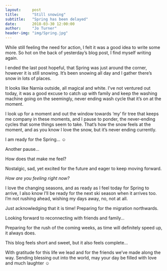 ```yaml
---
layout:     post
title:      "Still snowing"
subtitle:   "Spring has been delayed"
date:       2018-03-30 12:00:00
author:     "Jo Turner"
header-img: "img/Spring.jpg"
---
```

While still feeling the need for action, I felt it was a good idea to write some more. So hot on the back of yesterday’s blog post, I find myself writing again.

I ended the last post hopeful, that Spring was just around the corner, however it is still snowing. It’s been snowing all day and I gather there’s snow in lots of places.

It looks like Narnia outside, all magical and white. I’ve not ventured out today, it was a good excuse to catch up with family and keep the washing machine going on the seemingly, never ending wash cycle that it’s on at the moment.

I look up for a moment and out the window towards ‘my’ fir tree that keeps me company in these moments, and I pause to ponder, the never-ending cycles that some things seem to take. That’s how the snow feels at the moment, and as you know I love the snow, but it’s never ending currently. 

I am ready for the Spring… ☺ 

Another pause… 

How does that make me feel? 

Nostalgic, sad, yet excited for the future and eager to keep moving forward.

*How are you feeling right now?*

I love the changing seasons, and as ready as I feel today for Spring to arrive, I also know I’ll be ready for the next ski season when it arrives too. I’m not rushing ahead, wishing my days away, no, not at all.

Just acknowledging that it is time! Preparing for the migration northwards.

Looking forward to reconnecting with friends and family…

Preparing for the rush of the coming weeks, as time will definitely speed up, it always does. 

This blog feels short and sweet, but it also feels complete…

With gratitude for this life we lead and for the friends we’ve made along the way. Sending blessing out into the world, may your day be filled with love and much laughter ☺
